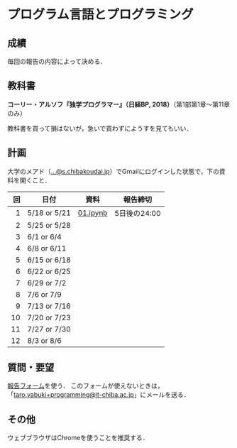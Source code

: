 # プログラム言語とプログラミング

## 成績

毎回の報告の内容によって決める．

## 教科書

**コーリー・アルソフ『独学プログラマー』（日経BP, 2018）**（第1部第1章～第11章のみ）

教科書を買って損はないが，急いで買わずにようすを見てもいい．

## 計画

大学のメアド（...@s.chibakoudai.jp）でGmailにログインした状態で，下の資料を開くこと．

回|日付|資料|報告締切
-:|--|--|--
1|5/18 or 5/21|[01.ipynb](https://colab.research.google.com/drive/1mNG9dF4ILqYT-SzNdz3xOr-sZXtpy-lS?usp=sharing)|5日後の24:00
2|5/25 or 5/28|
3|6/1 or 6/4|
4|6/8 or 6/11|
5|6/15 or 6/18|
6|6/22 or 6/25|
7|6/29 or 7/2|
8|7/6 or 7/9|
9|7/13 or 7/16|
10|7/20 or 7/23|
11|7/27 or 7/30|
12|8/3 or 8/6|

## 質問・要望

[報告フォーム](https://docs.google.com/forms/d/e/1FAIpQLScaRQh28IXi-sBbT7rDxtPDhBjzHzCFSrZxiWFdjmU9NQV5Ww/viewform)を使う．
このフォームが使えないときは，「taro.yabuki+programming@it-chiba.ac.jp」にメールを送る．

## その他

ウェブブラウザはChromeを使うことを推奨する．
